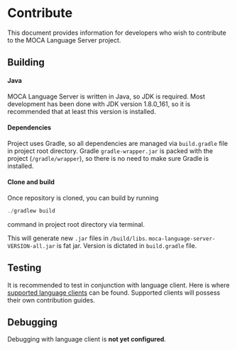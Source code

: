 # Contribute

This document provides information for developers who wish to contribute to the MOCA Language Server project.

## Building

#### Java
MOCA Language Server is written in Java, so JDK is required. Most development has been done with JDK version 1.8.0_161, so it is recommended that at least this version is installed.

#### Dependencies
Project uses Gradle, so all dependencies are managed via `build.gradle` file in project root directory. Gradle `gradle-wrapper.jar` is packed with the project (`/gradle/wrapper`), so there is no need to make sure Gradle is installed.

#### Clone and build
Once repository is cloned, you can build by running
```powershell
./gradlew build
```
command in project root directory via terminal.

This will generate new `.jar` files in `/build/libs`. `moca-language-server-VERSION-all.jar` is fat jar. Version is dictated in `build.gradle` file.


## Testing

It is recommended to test in conjunction with language client. Here is where [supported language clients] can be found. Supported clients will possess their own contribution guides. 


## Debugging

Debugging with language client is **not yet configured**.





[supported language clients]: https://github.com/mrglassdanny/moca-language-server/blob/master/README.md